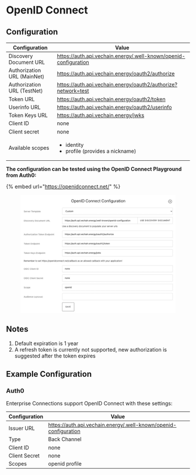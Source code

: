 # OpenID Connect

## Configuration

| Configuration               | Value                                                            |
| --------------------------- | ---------------------------------------------------------------- |
| Discovery Document URL      | https://auth.api.vechain.energy/.well-known/openid-configuration |
| Authorization URL (MainNet) | https://auth.api.vechain.energy/oauth2/authorize                 |
| Authorization URL (TestNet) | https://auth.api.vechain.energy/oauth2/authorize?network=test    |
| Token URL                   | https://auth.api.vechain.energy/oauth2/token                     |
| Userinfo URL                | https://auth.api.vechain.energy/oauth2/userinfo                  |
| Token Keys URL              | https://auth.api.vechain.energy/jwks                             |
| Client ID                   | none                                                             |
| Client secret               | none                                                             |
| Available scopes            | <ul><li>identity</li><li>profile (provides a nickname)</li></ul> |

**The configuration can be tested using the OpenID Connect Playground from Auth0:**

{% embed url="https://openidconnect.net/" %}

<figure><img src="../../.gitbook/assets/image (6).png" alt=""><figcaption></figcaption></figure>

## Notes

1. Default expiration is 1 year
2. A refresh token is currently not supported, new authorization is suggested after the token expires

## Example Configuration

### Auth0

Enterprise Connections support OpenID Connect with these settings:

| Configuration | Value                                                            |
| ------------- | ---------------------------------------------------------------- |
| Issuer URL    | https://auth.api.vechain.energy/.well-known/openid-configuration |
| Type          | Back Channel                                                     |
| Client ID     | none                                                             |
| Client Secret | none                                                             |
| Scopes        | openid profile                                                   |
